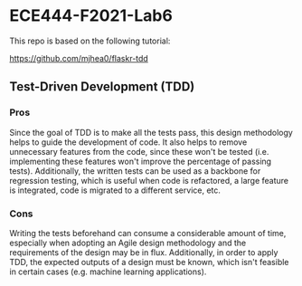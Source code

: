 # ECE444-F2021-Lab6
This repo is based on the following tutorial:

https://github.com/mjhea0/flaskr-tdd

## Test-Driven Development (TDD)

### Pros

Since the goal of TDD is to make all the tests pass, this design methodology helps to guide the development of code. It also helps to remove unnecessary features from the code, since these won't be tested (i.e. implementing these features won't improve the percentage of passing tests). Additionally, the written tests can be used as a backbone for regression testing, which is useful when code is refactored, a large feature is integrated, code is migrated to a different service, etc.

### Cons
Writing the tests beforehand can consume a considerable amount of time, especially when adopting an Agile design methodology and the requirements of the design may be in flux. Additionally, in order to apply TDD, the expected outputs of a design must be known, which isn't feasible in certain cases (e.g. machine learning applications).
